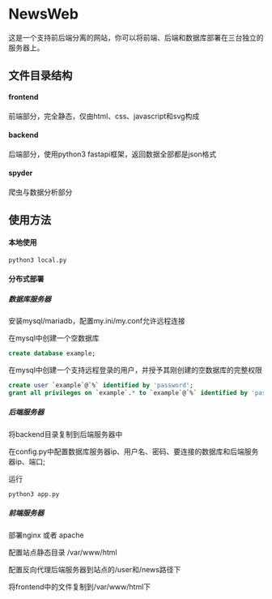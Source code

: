 # NewsWeb

这是一个支持前后端分离的网站，你可以将前端、后端和数据库部署在三台独立的服务器上。

## 文件目录结构

#### frontend

前端部分，完全静态，仅由html、css、javascript和svg构成

#### backend

后端部分，使用python3 fastapi框架，返回数据全部都是json格式

#### spyder

爬虫与数据分析部分

## 使用方法

#### 本地使用

```shell
python3 local.py
```

#### 分布式部署

##### 数据库服务器

安装mysql/mariadb，配置my.ini/my.conf允许远程连接

在mysql中创建一个空数据库
```sql
create database example;
```

在mysql中创建一个支持远程登录的用户，并授予其刚创建的空数据库的完整权限
```sql
create user `example`@`%` identified by 'password';
grant all privileges on `example`.* to `example`@`%` identified by 'password';
```

##### 后端服务器

将backend目录复制到后端服务器中

在config.py中配置数据库服务器ip、用户名、密码、要连接的数据库和后端服务器ip、端口;

运行
```shell
python3 app.py
```

##### 前端服务器

部署nginx 或者 apache

配置站点静态目录 /var/www/html

配置反向代理后端服务器到站点的/user和/news路径下

将frontend中的文件复制到/var/www/html下


